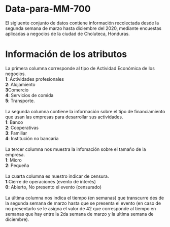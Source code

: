 # Data-para-MM-700

El sigiuente conjunto de datos contiene información recolectada desde la segunda semana de marzo hasta diciembre del 2020, mediante encuestas aplicadas a negocios de la ciudad de Choluteca, Honduras. 

# Información de los  atributos
La primera columna corresponde al tipo de Actividad Económica de los negocios.
<br/><b>1</b>: Actividades profesionales <br/><b>2</b>: Alojamiento<br/>
<b>3</b>Comercio <br/> <b>4</b>: Servicios de comida <br/> <b>5</b>: Transporte.
<br/><br/> La segunda columna contiene la información sobre el tipo de financiamiento que usan las empresas para desarrollar sus actividades.
<br/> <b>1</b>: Banco <br/><b>2</b>: Cooperativas <br/> <b>3</b>: Familiar <br/> <b>4</b>: Institución no bancaria
<br/><br/> La tercer columna nos muestra la infomación sobre el tamaño de la empresa.
<br/> <b>1</b>: Micro <br/> <b>2</b>: Pequeña
<br/><br/>La cuarta columna es nuestro indicar de censura. <br/><b>1</b>:Cierre de operaciones (evento de interés) <br/> <b>0</b>: Abierto, No presento el evento (censurado)
<br/><br/> La última columna nos indica el tiempo (en semanas) que transcurre des de la segunda semana de marzo hasta que se presenta el evento (en caso de no presentarlo se le asigna el valor de 42 que corresponde al tiempo en semanas que hay entre la 2da semana de marzo y la ultima semana de diciembre).
